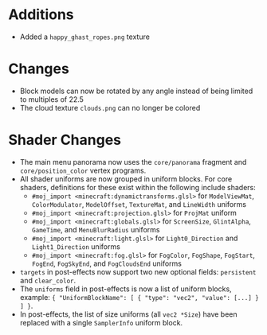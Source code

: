 # Additions
- Added a `happy_ghast_ropes.png` texture

# Changes
- Block models can now be rotated by any angle instead of being limited to multiples of 22.5
- The cloud texture `clouds.png` can no longer be colored

# Shader Changes
- The main menu panorama now uses the `core/panorama` fragment and `core/position_color` vertex programs.
- All shader uniforms are now grouped in uniform blocks. For core shaders, definitions for these exist within the following include shaders:
   - `#moj_import <minecraft:dynamictransforms.glsl>` for `ModelViewMat`, `ColorModulator`, `ModelOffset`, `TextureMat`, and `LineWidth` uniforms
   - `#moj_import <minecraft:projection.glsl>` for `ProjMat` uniform
   - `#moj_import <minecraft:globals.glsl>` for `ScreenSize`, `GlintAlpha`, `GameTime`, and `MenuBlurRadius` uniforms
   - `#moj_import <minecraft:light.glsl>` for `Light0_Direction` and `Light1_Direction` uniforms
   - `#moj_import <minecraft:fog.glsl>` for `FogColor`, `FogShape`, `FogStart`, `FogEnd`, `FogSkyEnd`, and `FogCloudsEnd` uniforms
- `targets` in post-effects now support two new optional fields: `persistent` and `clear_color`.
- The `uniforms` field in post-effects is now a list of uniform blocks, example: `{ "UniformBlockName": [ { "type": "vec2", "value": [...] } ] }`.
- In post-effects, the list of size uniforms (all `vec2 *Size`) have been replaced with a single `SamplerInfo` uniform block. 
